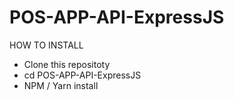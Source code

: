 # POS-APP-API-ExpressJS

HOW TO INSTALL
 - Clone this repositoty
 - cd POS-APP-API-ExpressJS
 - NPM / Yarn install
